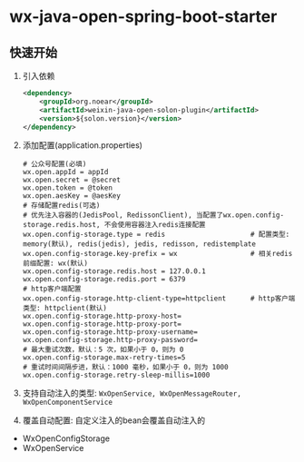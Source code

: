 # wx-java-open-spring-boot-starter
## 快速开始
1. 引入依赖
    ```xml
    <dependency>
	    <groupId>org.noear</groupId>
	    <artifactId>weixin-java-open-solon-plugin</artifactId>
	    <version>${solon.version}</version>
	</dependency>
    ```
2. 添加配置(application.properties)
    ```properties
    # 公众号配置(必填)
    wx.open.appId = appId
    wx.open.secret = @secret
    wx.open.token = @token
    wx.open.aesKey = @aesKey
    # 存储配置redis(可选)
    # 优先注入容器的(JedisPool, RedissonClient), 当配置了wx.open.config-storage.redis.host, 不会使用容器注入redis连接配置
    wx.open.config-storage.type = redis                     # 配置类型: memory(默认), redis(jedis), jedis, redisson, redistemplate
    wx.open.config-storage.key-prefix = wx                  # 相关redis前缀配置: wx(默认)
    wx.open.config-storage.redis.host = 127.0.0.1
    wx.open.config-storage.redis.port = 6379
    # http客户端配置
    wx.open.config-storage.http-client-type=httpclient      # http客户端类型: httpclient(默认)
    wx.open.config-storage.http-proxy-host=
    wx.open.config-storage.http-proxy-port=
    wx.open.config-storage.http-proxy-username=
    wx.open.config-storage.http-proxy-password=
    # 最大重试次数，默认：5 次，如果小于 0，则为 0
    wx.open.config-storage.max-retry-times=5
    # 重试时间间隔步进，默认：1000 毫秒，如果小于 0，则为 1000
    wx.open.config-storage.retry-sleep-millis=1000
    ```
3. 支持自动注入的类型: `WxOpenService, WxOpenMessageRouter, WxOpenComponentService`

4. 覆盖自动配置: 自定义注入的bean会覆盖自动注入的
  - WxOpenConfigStorage
  - WxOpenService
